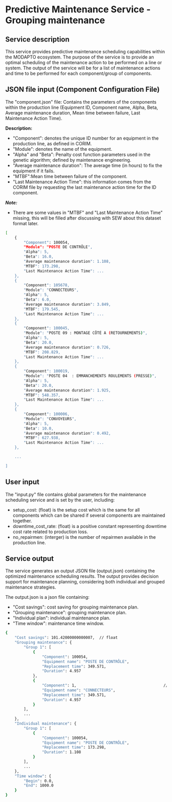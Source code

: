 # Predictive Maintenance Service - Grouping maintenance

## Service description

This service provides predictive maintenance scheduling capabilities within the MODAPTO ecosystem. The purpose of the service is to provide an optimal scheduling of the maintenance action to be performed on a line or system. The output of the service will be for a list of maintenance actions and time to be performed for each component/group of components.

## JSON file input (Component Configuration File)

The "component.json" file: Contains the parameters of the components within the production line (Equipment ID, Component name, Alpha, Beta, Average maintenance duration, Mean time between failure, Last Maintenance Action Time). 

**Description:**
- "Component": denotes the unique ID number for an equipment in the production line, as defined in CORIM.
- "Module": denotes the name of the equipment.
- "Alpha" and "Beta": Penalty cost function parameters used in the genetic algorithm; defined by maintenance engineering.
- "Average maintenance duration": The average time (in hours) to fix the equipment if it fails.
- "MTBF":Mean time between failure of the component.
- "Last Maintenance Action Time": this information comes from the CORIM file by requesting the last maintenance action time for the ID component.

***Note:***
- There are some values in "MTBF" and "Last Maintenance Action Time" missing, this will be filled after discussing with SEW about this dataset format later.

```sh
[
    {
        "Component": 100054,
        "Module": "POSTE DE CONTRÔLE",
        "Alpha": 5,
        "Beta": 16.0,
        "Average maintenance duration": 1.108,
        "MTBF": 173.298,
        "Last Maintenance Action Time": ...
    },
    {
        "Component": 105678,
        "Module": "CONNECTEURS",
        "Alpha": 5,
        "Beta": 6.0,
        "Average maintenance duration": 3.849,
        "MTBF": 179.545,
        "Last Maintenance Action Time": ...
    },
    {
        "Component": 100045,
        "Module": "POSTE 09 : MONTAGE CÔTÉ A (RETOURNEMENTS)",
        "Alpha": 5,
        "Beta": 20.0,
        "Average maintenance duration": 0.726,
        "MTBF": 208.829,
        "Last Maintenance Action Time": ...
    },
    {
        "Component": 100019,
        "Module": "POSTE 04  : EMMANCHEMENTS ROULEMENTS (PRESSE)",
        "Alpha": 5,
        "Beta": 20.0,
        "Average maintenance duration": 1.925,
        "MTBF": 548.357,
        "Last Maintenance Action Time": ...
    },
    {
        "Component": 100006,
        "Module": "CONVOYEURS",
        "Alpha": 5,
        "Beta": 10.0,
        "Average maintenance duration": 0.492,
        "MTBF": 627.938,
        "Last Maintenance Action Time": ...
    },

    ...

]
```

## User input 

The "input.py" file contains global parameters for the maintenance scheduling service and is set by the user, including:
- setup_cost: (float) is the setup cost which is the same for all components which can be shared if several components are maintained together.
- downtime_cost_rate: (float) is a positive constant representing downtime cost rate related to production loss.
- no_repairmen: (interger) is the number of repairmen available in the production line.


## Service output

The service generates an output JSON file (output.json) containing the optimized maintenance scheduling results. The output provides decision support for maintenance planning, considering both individual and grouped maintenance strategies.

The output.json is a json file containing:
- "Cost savings": cost saving for grouping maintenance plan.
- "Grouping maintenance": grouping maintenance plan.
- "Individual plan": individual maintenance plan.
- "Time window": maintenance time window.

```sh
{
    "Cost savings": 101.42000000000007,  // float
    "Grouping maintenance": {
        "Group 1": [
            {
                "Component": 100054,                                      // integer
                "Equipment name": "POSTE DE CONTRÔLE",                  // string
                "Replacement time": 349.571,                           // float
                "Duration": 4.957                                       // float
            },
            {
                "Component": 1,                                      // integer
                "Equipment name": "CONNECTEURS",                        // string
                "Replacement time": 349.571,                            // float
                "Duration": 4.957                                       // float
            }
        ],
        ...
    },
    "Individual maintenance": {
        "Group 1": [
            {  
                "Component": 100054,                                      // integer
                "Equipment name": "POSTE DE CONTRÔLE",                  // string
                "Replacement time": 173.298,                            // float
                "Duration": 1.108                                       // float
            }
        ],
        ...
    },
    "Time window": {
        "Begin": 0.0,                                                   // float
        "End": 1000.0                                                   // float
    }
}
```